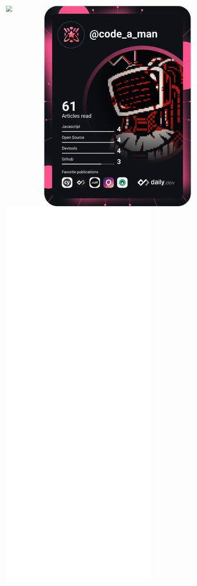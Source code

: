![](https://hit.yhype.me/github/profile?user_id=43219246)
<a href="https://app.daily.dev/DailyDevTips"><img src="https://github.com/code-a-man/code-a-man/blob/master/devcard.svg" align=right width="400" alt="Code a Man's Dev Card"/></a>
![Metrics](/github-metrics.svg)
